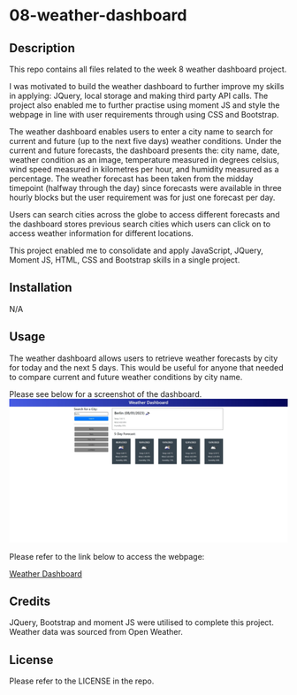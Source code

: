 # 08-weather-dashboard

## Description

This repo contains all files related to the week 8 weather dashboard project.

I was motivated to build the weather dashboard to further improve my skills in applying: JQuery, local storage and making third party API calls. The project also enabled me to further practise using moment JS and style the webpage in line with user requirements through using CSS and Bootstrap.

The weather dashboard enables users to enter a city name to search for current and future (up to the next five days) weather conditions. Under the current and future forecasts, the dashboard presents the: city name, date, weather condition as an image, temperature measured in degrees celsius, wind speed measured in kilometres per hour, and humidity measured as a percentage. The weather forecast has been taken from the midday timepoint (halfway through the day) since forecasts were available in three hourly blocks but the user requirement was for just one forecast per day.

Users can search cities across the globe to access different forecasts and the dashboard stores previous search cities which users can click on to access weather information for different locations.

This project enabled me to consolidate and apply JavaScript, JQuery, Moment JS, HTML, CSS and Bootstrap skills in a single project.

## Installation

N/A

## Usage

The weather dashboard allows users to retrieve weather forecasts by city for today and the next 5 days. This would be useful for anyone that needed to compare current and future weather conditions by city name.

Please see below for a screenshot of the dashboard.
![Weather Dashboard webpage](/assets/Weather-dashboard-screenshot.jpeg)

Please refer to the link below to access the webpage:

[Weather Dashboard](https://nwinch1512.github.io/08-weather-dashboard// "Visit Weather Dashboard website")

## Credits

JQuery, Bootstrap and moment JS were utilised to complete this project. Weather data was sourced from Open Weather.

## License

Please refer to the LICENSE in the repo.
